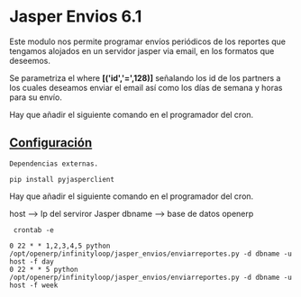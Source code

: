 # Jasper Envios 6.1

Este modulo nos permite programar envíos periódicos de los reportes que tengamos alojados en un servidor jasper via email, en los formatos que deseemos.

Se parametriza el where **[('id','=',128)]** señalando los id de los partners a los cuales deseamos enviar el email así como los  días de semana y horas para su envío.

Hay que añadir el siguiente comando en el programador del cron.

## <u>Configuración</u>

	Dependencias externas.

	pip install pyjasperclient

Hay que añadir el siguiente comando en el programador del cron.

host --> Ip del serviror Jasper
dbname --> base de datos openerp

` crontab -e`

    0 22 * * 1,2,3,4,5 python /opt/openerp/infinityloop/jasper_envios/enviarreportes.py -d dbname -u host -f day
    0 22 * * 5 python /opt/openerp/infinityloop/jasper_envios/enviarreportes.py -d dbname -u host -f week

